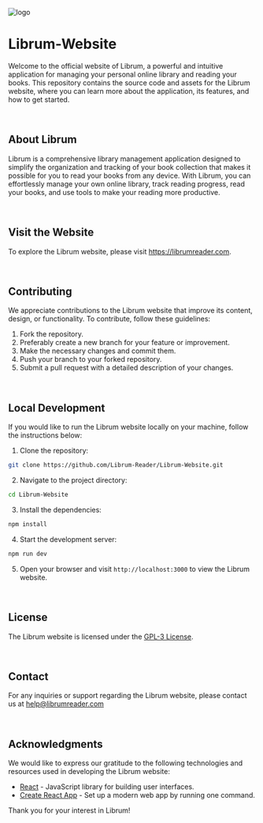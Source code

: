 ![logo](https://github.com/Librum-Reader/Librum-Website/assets/69865187/62210766-0588-4f36-aacb-bb94ac6cf420)

# Librum-Website

Welcome to the official website of Librum, a powerful and intuitive application for managing your personal online library and reading your books. This repository contains the source code and assets for the Librum website, where you can learn more about the application, its features, and how to get started.

<br>

## About Librum

Librum is a comprehensive library management application designed to simplify the organization and tracking of your book collection that makes it possible for you to read your books from any device. With Librum, you can effortlessly manage your own online library, track reading progress, read your books, and use tools to make your reading more productive.

<br>

## Visit the Website

To explore the Librum website, please visit https://librumreader.com.

<br>

## Contributing

We appreciate contributions to the Librum website that improve its content, design, or functionality. To contribute, follow these guidelines:

1. Fork the repository.
2. Preferably create a new branch for your feature or improvement.
3. Make the necessary changes and commit them.
4. Push your branch to your forked repository.
5. Submit a pull request with a detailed description of your changes.

<br>

## Local Development

If you would like to run the Librum website locally on your machine, follow the instructions below:

1. Clone the repository:

```bash
git clone https://github.com/Librum-Reader/Librum-Website.git
```

2. Navigate to the project directory:

```bash
cd Librum-Website
```

3. Install the dependencies:

```bash
npm install
```

4. Start the development server:

```bash
npm run dev
```

5. Open your browser and visit `http://localhost:3000` to view the Librum website.

<br>

## License

The Librum website is licensed under the [GPL-3 License](LICENSE).

<br>

## Contact

For any inquiries or support regarding the Librum website, please contact us at help@librumreader.com

<br>

## Acknowledgments

We would like to express our gratitude to the following technologies and resources used in developing the Librum website:

- [React](https://reactjs.org) - JavaScript library for building user interfaces.
- [Create React App](https://create-react-app.dev) - Set up a modern web app by running one command.

Thank you for your interest in Librum!
